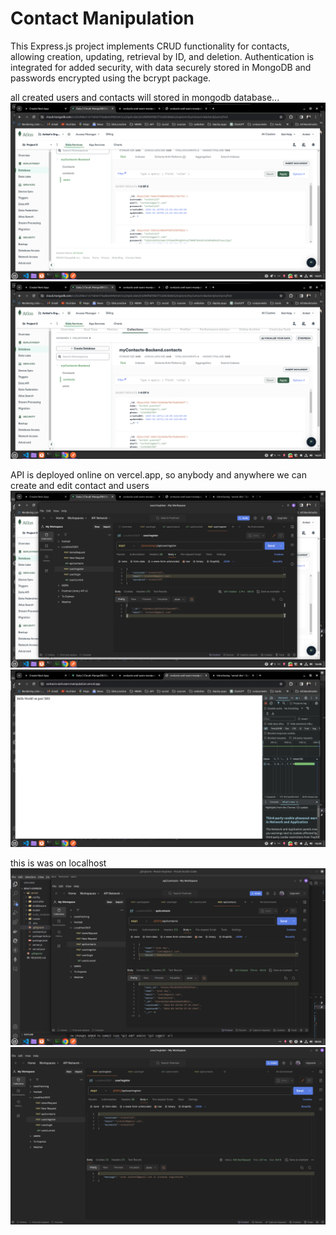 # Contact Manipulation


This Express.js project implements CRUD functionality for contacts, allowing creation, updating, retrieval by ID, and deletion. Authentication is integrated for added security, with data securely stored in MongoDB and passwords encrypted using the bcrypt package.

all created users and contacts will stored in mongodb database...
![screenshot 1](images/ex1.png)
![screenshot 2](images/ex2.png)

API is deployed online on vercel.app, so anybody and anywhere we can create and edit contact and users 
![screenshot 3](images/ex3.png)
![screenshot 4](images/ex4.png)

this is was on localhost
![screenshot 1](images/ss1.png)
![screenshot 2](images/ss2.png)

